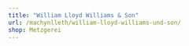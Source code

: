 ```yaml
---
title: "William Lloyd Williams & Son"
url: /machynlleth/william-lloyd-williams-und-son/
shop: Metzgerei
---
```

